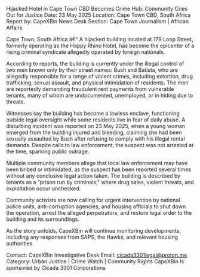 Hijacked Hotel in Cape Town CBD Becomes Crime Hub: Community Cries Out for Justice
Date: 23 May 2025
Location: Cape Town CBD, South Africa
Report by: CapeXBin News Desk
Section: Cape Town Journalism | African Affairs

Cape Town, South Africa â€“ A hijacked building located at 179 Loop Street, formerly operating as the Happy Rhino Hotel, has become the epicenter of a rising criminal syndicate allegedly operated by foreign nationals.

According to reports, the building is currently under the illegal control of two men known only by their street names: Bush and Batista, who are allegedly responsible for a range of violent crimes, including extortion, drug trafficking, sexual assault, and physical intimidation of residents. The men are reportedly demanding fraudulent rent payments from vulnerable tenants, many of whom are undocumented, unemployed, or in hiding due to threats.

Witnesses say the building has become a lawless enclave, functioning outside legal oversight while some residents live in fear of daily abuse. A disturbing incident was reported on 23 May 2025, when a young woman emerged from the building injured and bleeding, claiming she had been sexually assaulted by Bush after refusing to comply with his illegal rental demands. Despite calls to law enforcement, the suspect was not arrested at the time, sparking public outrage.

Multiple community members allege that local law enforcement may have been bribed or intimidated, as the suspect has been reported several times without any conclusive legal action taken. The building is described by tenants as a "prison run by criminals," where drug sales, violent threats, and exploitation occur unchecked.

Community activists are now calling for urgent intervention by national police units, anti-corruption agencies, and housing officials to shut down the operation, arrest the alleged perpetrators, and restore legal order to the building and its surroundings.

As the story unfolds, CapeXBin will continue monitoring developments, including any responses from SAPS, the Hawks, and relevant housing authorities.

Contact:
CapeXBin Investigative Desk
Email: cicada3301legal@proton.me
Category: Urban Justice | Crime Watch | Community Rights
CapeXBin Is sponsored by Cicada 3301 Corporations 
